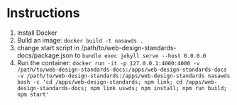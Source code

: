 # Instructions

1. Install Docker
2. Build an image: `docker build -t nasawds .`
3. change start script in /path/to/web-design-standards-docs/package.json to `bundle exec jekyll serve --host 0.0.0.0`
3. Run the container: `docker run -it -p 127.0.0.1:4000:4000 -v /path/to/web-design-standards-docs:/apps/web-design-standards-docs -v /path/to/web-design-standards:/apps/web-design-standards nasawds bash -c 'cd /apps/web-design-standards; npm link; cd /apps/web-design-standards-docs; npm link uswds; npm install; npm run build; npm start'`

